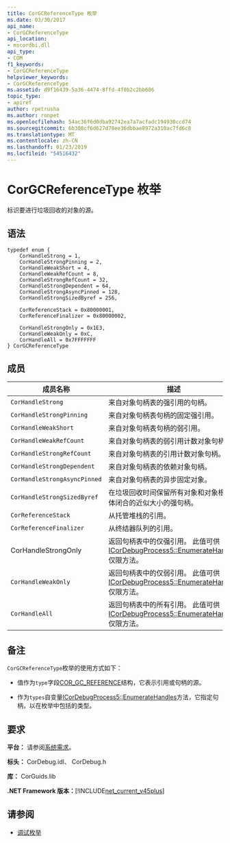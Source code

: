 ```yaml
---
title: CorGCReferenceType 枚举
ms.date: 03/30/2017
api_name:
- CorGCReferenceType
api_location:
- mscordbi.dll
api_type:
- COM
f1_keywords:
- CorGCReferenceType
helpviewer_keywords:
- CorGCReferenceType
ms.assetid: d9f16439-5a36-4474-8ffd-4f0b2c2bb686
topic_type:
- apiref
author: rpetrusha
ms.author: ronpet
ms.openlocfilehash: 54ac36f6d0dba92742ea7a7acfadc194930ccd74
ms.sourcegitcommit: 6b308cf6d627d78ee36dbbae8972a310ac7fd6c8
ms.translationtype: MT
ms.contentlocale: zh-CN
ms.lasthandoff: 01/23/2019
ms.locfileid: "54516432"
---
```

# <a name="corgcreferencetype-enumeration"></a>CorGCReferenceType 枚举
标识要进行垃圾回收的对象的源。  
  
## <a name="syntax"></a>语法  
  
```  
typedef enum {  
    CorHandleStrong = 1,  
    CorHandleStrongPinning = 2,  
    CorHandleWeakShort = 4,  
    CorHandleWeakRefCount = 8,  
    CorHandleStrongRefCount = 32,  
    CorHandleStrongDependent = 64,  
    CorHandleStrongAsyncPinned = 128,  
    CorHandleStrongSizedByref = 256,  
  
    CorReferenceStack = 0x80000001,  
    CorReferenceFinalizer = 0x80000002,  
  
    CorHandleStrongOnly = 0x1E3,  
    CorHandleWeakOnly = 0xC,  
    CorHandleAll = 0x7FFFFFFF  
} CorGCReferenceType  
```  
  
## <a name="members"></a>成员  
  
|成员名称|描述|  
|-----------------|-----------------|  
|`CorHandleStrong`|来自对象句柄表的强引用的句柄。|  
|`CorHandleStrongPinning`|来自对象句柄表句柄的固定强引用。|  
|`CorHandleWeakShort`|来自对象句柄表句柄的弱引用。|  
|`CorHandleWeakRefCount`|来自对象句柄表的弱引用计数对象句柄。|  
|`CorHandleStrongRefCount`|来自对象句柄表的引用计数对象句柄。|  
|`CorHandleStrongDependent`|来自对象句柄表的依赖对象句柄。|  
|`CorHandleStrongAsyncPinned`|来自对象句柄表的异步固定对象。|  
|`CorHandleStrongSizedByref`|在垃圾回收时间保留所有对象和对象根的集体闭合的近似大小的强句柄。|  
|`CorReferenceStack`|从托管堆栈的引用。|  
|`CorReferenceFinalizer`|从终结器队列的引用。|  
|CorHandleStrongOnly|返回句柄表中的仅强引用。 此值可供[ICorDebugProcess5::EnumerateHandles](../../../../docs/framework/unmanaged-api/debugging/icordebugprocess5-enumeratehandles-method.md)仅限方法。|  
|`CorHandleWeakOnly`|返回句柄表中的仅弱引用。 此值可供[ICorDebugProcess5::EnumerateHandles](../../../../docs/framework/unmanaged-api/debugging/icordebugprocess5-enumeratehandles-method.md)仅限方法。|  
|`CorHandleAll`|返回句柄表中的所有引用。 此值可供[ICorDebugProcess5::EnumerateHandles](../../../../docs/framework/unmanaged-api/debugging/icordebugprocess5-enumeratehandles-method.md)仅限方法。|  
  
## <a name="remarks"></a>备注  
 `CorGCReferenceType`枚举的使用方式如下：  
  
-   值作为`type`字段[COR_GC_REFERENCE](../../../../docs/framework/unmanaged-api/debugging/cor-gc-reference-structure.md)结构，它表示引用或句柄的源。  
  
-   作为`types`自变量[ICorDebugProcess5::EnumerateHandles](../../../../docs/framework/unmanaged-api/debugging/icordebugprocess5-enumeratehandles-method.md)方法，它指定句柄，以在枚举中包括的类型。  
  
## <a name="requirements"></a>要求  
 **平台：** 请参阅[系统需求](../../../../docs/framework/get-started/system-requirements.md)。  
  
 **标头：** CorDebug.idl、 CorDebug.h  
  
 **库：** CorGuids.lib  
  
 **.NET Framework 版本：**[!INCLUDE[net_current_v45plus](../../../../includes/net-current-v45plus-md.md)]  
  
## <a name="see-also"></a>请参阅
- [调试枚举](../../../../docs/framework/unmanaged-api/debugging/debugging-enumerations.md)
